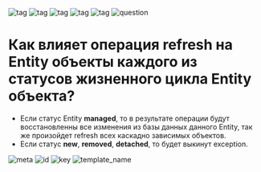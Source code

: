 ![tag](https://img.shields.io/badge/language-java-red.svg)   ![tag](https://img.shields.io/badge/jdk-1.8-blue.svg)     ![tag](https://img.shields.io/badge/level-L1-green.svg)     ![tag](https://img.shields.io/badge/topic-JPA-green.svg)      ![tag](https://img.shields.io/badge/locale-ru-green.svg)     ![question](https://img.shields.io/badge/-question-grey.svg) 

# Как влияет операция refresh на Entity объекты каждого из статусов жизненного цикла Entity объекта?
> 
* Если статус Entity **managed**, то в результате операции будут восстановленны все изменения из базы данных данного Entity, так же произойдет refresh всех каскадно зависимых объектов.
* Если статус **new**, **removed**, **detached**, то будет выкинут exception.

![meta](https://img.shields.io/badge/_meta-red.svg)    ![id](https://img.shields.io/badge/_id-null-red.svg)    ![key](https://img.shields.io/badge/key-22c6bd811392459fa10f14dcf6c2b583-yellow.svg)    ![template_name](https://img.shields.io/badge/simple_question-v.0.1-yellow.svg)
